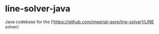 # line-solver-java
Java codebase for the [!https://github.com/imperial-qore/line-solver](LINE solver)

